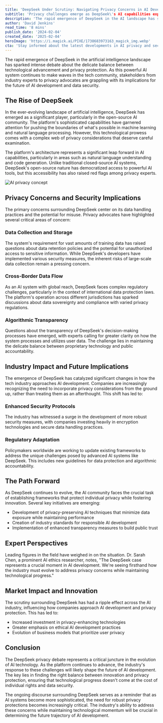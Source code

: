 ```yaml
---
title: 'DeepSeek Under Scrutiny: Navigating Privacy Concerns in AI Development'
subtitle: 'Privacy challenges emerge as DeepSeek\'s AI capabilities expand'
description: 'The rapid emergence of DeepSeek in the AI landscape has sparked debate about balancing technological advancement with privacy protection. As this powerful AI system gains prominence, stakeholders are examining its implications for AI development and data security, particularly regarding data collection practices, cross-border data flows, and algorithmic transparency.'
author: 'David Jenkins'
read_time: '8 mins'
publish_date: '2024-02-04'
created_date: '2025-02-04'
heroImage: 'https://i.magick.ai/PIXE/1738683973163_magick_img.webp'
cta: 'Stay informed about the latest developments in AI privacy and security. Follow us on LinkedIn for expert insights and analysis on the evolving landscape of artificial intelligence.'
---
```


The rapid emergence of DeepSeek in the artificial intelligence landscape has sparked intense debate about the delicate balance between technological advancement and privacy protection. As this powerful AI system continues to make waves in the tech community, stakeholders from industry experts to privacy advocates are grappling with its implications for the future of AI development and data security.

## The Rise of DeepSeek

In the ever-evolving landscape of artificial intelligence, DeepSeek has emerged as a significant player, particularly in the open-source AI community. The platform's sophisticated capabilities have garnered attention for pushing the boundaries of what's possible in machine learning and natural language processing. However, this technological prowess comes with a complex web of privacy considerations that deserve careful examination.

The platform's architecture represents a significant leap forward in AI capabilities, particularly in areas such as natural language understanding and code generation. Unlike traditional closed-source AI systems, DeepSeek's open-source nature has democratized access to powerful AI tools, but this accessibility has also raised red flags among privacy experts.

![AI privacy concept](https://i.magick.ai/PIXE/1738683973167_magick_img.webp)

## Privacy Concerns and Security Implications

The primary concerns surrounding DeepSeek center on its data handling practices and the potential for misuse. Privacy advocates have highlighted several critical areas of concern:

### Data Collection and Storage

The system's requirement for vast amounts of training data has raised questions about data retention policies and the potential for unauthorized access to sensitive information. While DeepSeek's developers have implemented various security measures, the inherent risks of large-scale data collection remain a pressing concern.

### Cross-Border Data Flow

As an AI system with global reach, DeepSeek faces complex regulatory challenges, particularly in the context of international data protection laws. The platform's operation across different jurisdictions has sparked discussions about data sovereignty and compliance with varied privacy regulations.

### Algorithmic Transparency

Questions about the transparency of DeepSeek's decision-making processes have emerged, with experts calling for greater clarity on how the system processes and utilizes user data. The challenge lies in maintaining the delicate balance between proprietary technology and public accountability.

## Industry Impact and Future Implications

The emergence of DeepSeek has catalyzed significant changes in how the tech industry approaches AI development. Companies are increasingly recognizing the need to incorporate privacy considerations from the ground up, rather than treating them as an afterthought. This shift has led to:

### Enhanced Security Protocols

The industry has witnessed a surge in the development of more robust security measures, with companies investing heavily in encryption technologies and secure data handling practices.

### Regulatory Adaptation

Policymakers worldwide are working to update existing frameworks to address the unique challenges posed by advanced AI systems like DeepSeek. This includes new guidelines for data protection and algorithmic accountability.

## The Path Forward

As DeepSeek continues to evolve, the AI community faces the crucial task of establishing frameworks that protect individual privacy while fostering innovation. Several key initiatives are emerging:

- Development of privacy-preserving AI techniques that minimize data exposure while maintaining performance
- Creation of industry standards for responsible AI development
- Implementation of enhanced transparency measures to build public trust

## Expert Perspectives

Leading figures in the field have weighed in on the situation. Dr. Sarah Chen, a prominent AI ethics researcher, notes, "The DeepSeek case represents a crucial moment in AI development. We're seeing firsthand how the industry must evolve to address privacy concerns while maintaining technological progress."

## Market Impact and Innovation

The scrutiny surrounding DeepSeek has had a ripple effect across the AI industry, influencing how companies approach AI development and privacy protection. This has led to:

- Increased investment in privacy-enhancing technologies
- Greater emphasis on ethical AI development practices
- Evolution of business models that prioritize user privacy

## Conclusion

The DeepSeek privacy debate represents a critical juncture in the evolution of AI technology. As the platform continues to advance, the industry's response to these challenges will likely shape the future of AI development. The key lies in finding the right balance between innovation and privacy protection, ensuring that technological progress doesn't come at the cost of individual rights and data security.

The ongoing discourse surrounding DeepSeek serves as a reminder that as AI systems become more sophisticated, the need for robust privacy protections becomes increasingly critical. The industry's ability to address these concerns while maintaining technological momentum will be crucial in determining the future trajectory of AI development.
